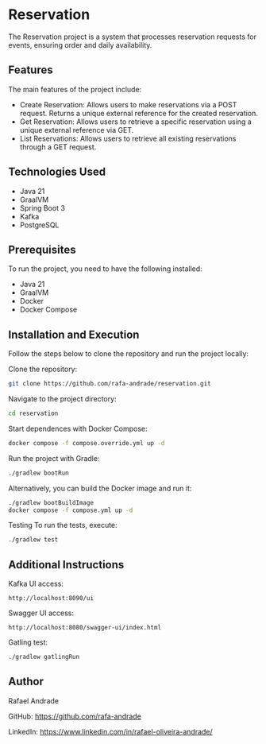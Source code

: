 # Reservation

The Reservation project is a system that processes reservation requests for events, ensuring order and daily availability.

## Features
The main features of the project include:

- Create Reservation: Allows users to make reservations via a POST request. Returns a unique external reference for the created reservation.
- Get Reservation: Allows users to retrieve a specific reservation using a unique external reference via GET.
- List Reservations: Allows users to retrieve all existing reservations through a GET request.

## Technologies Used
- Java 21
- GraalVM
- Spring Boot 3
- Kafka
- PostgreSQL

## Prerequisites
To run the project, you need to have the following installed:

- Java 21
- GraalVM
- Docker
- Docker Compose


## Installation and Execution
Follow the steps below to clone the repository and run the project locally:

Clone the repository:
```bash
git clone https://github.com/rafa-andrade/reservation.git
```

Navigate to the project directory:

```bash
cd reservation
```

Start dependences with Docker Compose:

```bash
docker compose -f compose.override.yml up -d
```

Run the project with Gradle:

```bash
./gradlew bootRun
```

Alternatively, you can build the Docker image and run it:

```bash
./gradlew bootBuildImage
docker compose -f compose.yml up -d
```

Testing
To run the tests, execute:

```bash
./gradlew test
```

## Additional Instructions

Kafka UI access:
```
http://localhost:8090/ui
```

Swagger UI access:
```
http://localhost:8080/swagger-ui/index.html
```

Gatling test:
```bash
./gradlew gatlingRun
```

## Author
Rafael Andrade

GitHub: https://github.com/rafa-andrade

LinkedIn: https://www.linkedin.com/in/rafael-oliveira-andrade/



